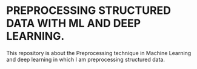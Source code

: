 # PREPROCESSING STRUCTURED DATA WITH ML AND DEEP LEARNING.
This repository is about the Preprocessing technique in Machine Learning and deep learning in which I am preprocessing structured data.  
